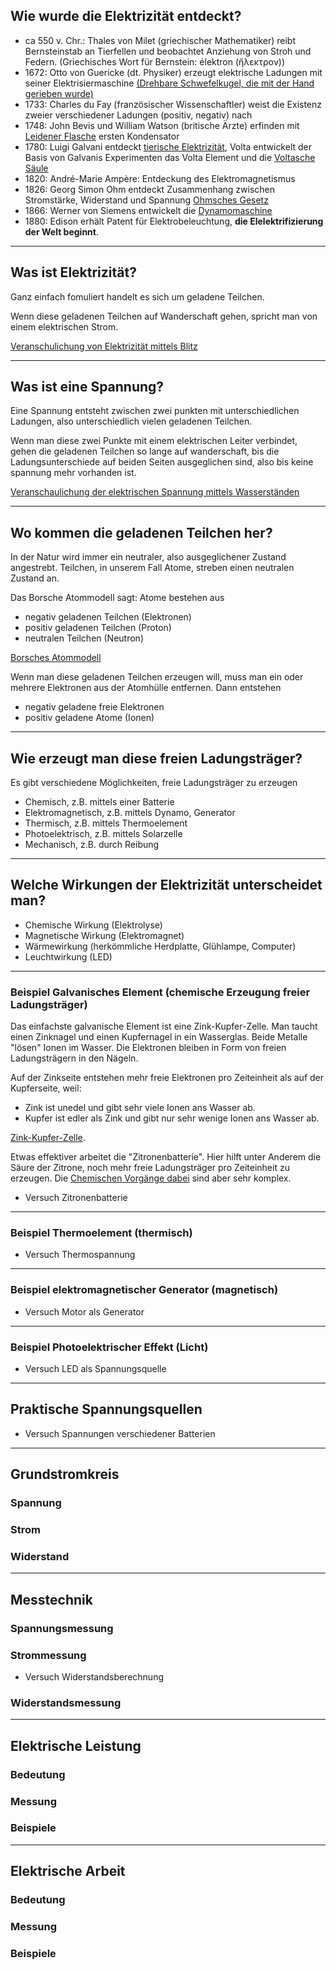 ## Wie wurde die Elektrizität entdeckt?
* ca 550 v. Chr.: Thales von Milet (griechischer Mathematiker) reibt Bernsteinstab an Tierfellen und beobachtet Anziehung von Stroh und Federn. (Griechisches Wort für Bernstein: élektron (ἤλεκτρον))  
* 1672: Otto von Guericke (dt. Physiker) erzeugt elektrische Ladungen mit seiner Elektrisiermaschine [(Drehbare Schwefelkugel, die mit der Hand gerieben wurde)](https://de.wikipedia.org/wiki/Elektrostatischer_Generator#/media/Datei:DMM_38289_Reibungselektrisiermaschine_mit_Glaskugel.jpg)  
* 1733: Charles du Fay (französischer Wissenschaftler) weist die Existenz zweier verschiedener Ladungen (positiv, negativ) nach
* 1748: John Bevis und William Watson (britische Ärzte) erfinden mit [Leidener Flasche](https://de.wikipedia.org/wiki/Leidener_Flasche#/media/Datei:Leyden_jar_cutaway.png) ersten Kondensator
* 1780: Luigi Galvani entdeckt [tierische Elektrizität](https://scilogs.spektrum.de/die-sankore-schriften/galvani-2-0-ein-experiment-das-mehr-als-200-jahre-zu-sp-t-kommt/), Volta entwickelt der Basis von Galvanis Experimenten das Volta Element und die [Voltasche Säule](https://de.wikipedia.org/wiki/Voltasche_S%C3%A4ule#/media/Datei:VoltascheSaeule_Schema.png)
* 1820: André-Marie Ampère: Entdeckung des Elektromagnetismus  
* 1826: Georg Simon Ohm entdeckt Zusammenhang zwischen Stromstärke, Widerstand und Spannung [Ohmsches Gesetz](https://www.leichter-unterrichten.com/2019/02/15/ohmsches-gesetz-meme/)
* 1866: Werner von Siemens entwickelt die [Dynamomaschine](https://www.youtube.com/watch?v=a4pOJONgUe4)
* 1880: Edison erhält Patent für Elektrobeleuchtung, __die Elelektrifizierung der Welt beginnt__.

---

## Was ist Elektrizität? 

Ganz einfach fomuliert handelt es sich um geladene Teilchen. 

Wenn diese geladenen Teilchen auf Wanderschaft gehen, spricht man von einem elektrischen Strom.

[Veranschulichung von Elektrizität mittels Blitz](https://de.wikipedia.org/wiki/Elektrizit%C3%A4t#/media/Datei:Lightning_in_Dallas_2015.jpg)

---
## Was ist eine Spannung?

Eine Spannung entsteht zwischen zwei punkten mit unterschiedlichen Ladungen, also unterschiedlich vielen geladenen Teilchen.

Wenn man diese zwei Punkte mit einem elektrischen Leiter verbindet, gehen die geladenen Teilchen so lange auf wanderschaft, bis die Ladungsunterschiede auf beiden Seiten ausgeglichen sind, also bis keine spannung mehr vorhanden ist.

[Veranschaulichung der elektrischen Spannung mittels Wasserständen](https://www.mathe-lexikon.at/grundlagen/masseinheit/elektrische-masseinheiten/elektrische-spannung.html)

--- 

## Wo kommen die geladenen Teilchen her?

In der Natur wird immer ein neutraler, also ausgeglichener Zustand angestrebt. Teilchen, in unserem Fall Atome, streben einen neutralen Zustand an. 

Das Borsche Atommodell sagt: Atome bestehen aus 
* negativ geladenen Teilchen (Elektronen)
* positiv geladenen Teilchen (Proton)
* neutralen Teilchen (Neutron)

[Borsches Atommodell](https://en.wikipedia.org/wiki/Bohr_model#/media/File:Blausen_0342_ElectronEnergyLevels.png)

Wenn man diese geladenen Teilchen erzeugen will, muss man ein oder mehrere Elektronen aus der Atomhülle entfernen. Dann entstehen
* negativ geladene freie Elektronen
* positiv geladene Atome (Ionen)

--- 

## Wie erzeugt man diese freien Ladungsträger?

Es gibt verschiedene Möglichkeiten, freie Ladungsträger zu erzeugen
* Chemisch, z.B. mittels einer Batterie
* Elektromagnetisch, z.B. mittels Dynamo, Generator
* Thermisch, z.B. mittels Thermoelement
* Photoelektrisch, z.B. mittels Solarzelle
* Mechanisch, z.B. durch Reibung

---

## Welche Wirkungen der Elektrizität unterscheidet man?
* Chemische Wirkung (Elektrolyse)
* Magnetische Wirkung (Elektromagnet)
* Wärmewirkung (herkömmliche Herdplatte, Glühlampe, Computer)
* Leuchtwirkung (LED)

---

### Beispiel Galvanisches Element (chemische Erzeugung freier Ladungsträger)
Das einfachste galvanische Element ist eine Zink-Kupfer-Zelle. Man taucht einen Zinknagel und einen Kupfernagel in ein Wasserglas. Beide Metalle "lösen" Ionen im Wasser. Die Elektronen bleiben in Form von freien Ladungsträgern in den Nägeln.

Auf der Zinkseite entstehen mehr freie Elektronen pro Zeiteinheit als auf der Kupferseite, weil:

* Zink ist unedel und gibt sehr viele Ionen ans Wasser ab.
* Kupfer ist edler als Zink und gibt nur sehr wenige Ionen ans Wasser ab.

[Zink-Kupfer-Zelle](https://www.u-helmich.de/che/Q1/inhaltsfeld-3-ec/2-GalvanischeZellen/bilder/bild05.jpg).

Etwas effektiver arbeitet die "Zitronenbatterie". Hier hilft unter Anderem die Säure der Zitrone, noch mehr freie Ladungsträger pro Zeiteinheit zu erzeugen. Die [Chemischen Vorgänge dabei](https://www.u-helmich.de/che/Q1/inhaltsfeld-3-ec/2-GalvanischeZellen/seiteEC-2-2.html) sind aber sehr komplex.

* Versuch Zitronenbatterie

---

### Beispiel Thermoelement (thermisch)
* Versuch Thermospannung

--- 

### Beispiel elektromagnetischer Generator (magnetisch)

* Versuch Motor als Generator
--- 

### Beispiel Photoelektrischer Effekt (Licht)

* Versuch LED als Spannungsquelle
---

## Praktische Spannungsquellen

* Versuch Spannungen verschiedener Batterien
--- 

## Grundstromkreis

### Spannung

### Strom

### Widerstand

--- 

## Messtechnik

### Spannungsmessung

### Strommessung
* Versuch Widerstandsberechnung

### Widerstandsmessung
--- 
## Elektrische Leistung

### Bedeutung

### Messung

### Beispiele
--- 
## Elektrische Arbeit

### Bedeutung

### Messung

### Beispiele

